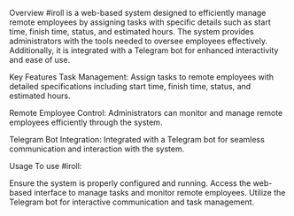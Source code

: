 Overview
#iroll is a web-based system designed to efficiently manage remote employees by assigning tasks with specific details such as start time, finish time, status, and estimated hours. The system provides administrators with the tools needed to oversee employees effectively. Additionally, it is integrated with a Telegram bot for enhanced interactivity and ease of use.

Key Features
Task Management: Assign tasks to remote employees with detailed specifications including start time, finish time, status, and estimated hours.

Remote Employee Control: Administrators can monitor and manage remote employees efficiently through the system.

Telegram Bot Integration: Integrated with a Telegram bot for seamless communication and interaction with the system.

Usage
To use #iroll:

Ensure the system is properly configured and running.
Access the web-based interface to manage tasks and monitor remote employees.
Utilize the Telegram bot for interactive communication and task management.
